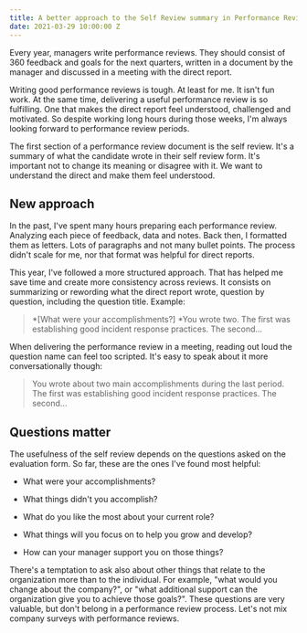 ```yaml
---
title: A better approach to the Self Review summary in Performance Reviews
date: 2021-03-29 10:00:00 Z
---
```


Every year, managers write performance reviews. They should consist of 360 feedback and goals for the next quarters, written in a document by the manager and discussed in a meeting with the direct report.

Writing good performance reviews is tough. At least for me. It isn't fun work. At the same time, delivering a useful performance review is so fulfilling. One that makes the direct report feel understood, challenged and motivated. So despite working long hours during those weeks, I'm always looking forward to performance review periods.

The first section of a performance review document is the self review. It's a summary of what the candidate wrote in their self review form. It's important not to change its meaning or disagree with it. We want to understand the direct and make them feel understood.

## New approach

In the past, I've spent many hours preparing each performance review. Analyzing each piece of feedback, data and notes. Back then, I formatted them as letters. Lots of paragraphs and not many bullet points. The process didn't scale for me, nor that format was helpful for direct reports.

This year, I've followed a more structured approach. That has helped me save time and create more consistency across reviews. It consists on summarizing or rewording what the direct report wrote, question by question, including the question title. Example:

> *\[What were your accomplishments?\]
> *You wrote two. The first was establishing good incident response practices. The second...

When delivering the performance review in a meeting, reading out loud the question name can feel too scripted. It's easy to speak about it more conversationally though:

> You wrote about two main accomplishments during the last period. The first was establishing good incident response practices. The second...

## Questions matter

The usefulness of the self review depends on the questions asked on the evaluation form. So far, these are the ones I've found most helpful:

* What were your accomplishments?

* What things didn't you accomplish?

* What do you like the most about your current role?

* What things will you focus on to help you grow and develop?

* How can your manager support you on those things?

There's a temptation to ask also about other things that relate to the organization more than to the individual. For example, "what would you change about the company?", or "what additional support can the organization give you to achieve those goals?". These questions are very valuable, but don't belong in a performance review process. Let's not mix company surveys with performance reviews.